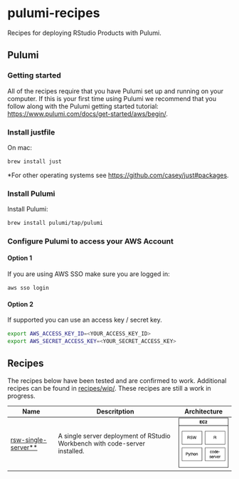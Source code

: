 # pulumi-recipes

Recipes for deploying RStudio Products with Pulumi.

## Pulumi

### Getting started

All of the recipes require that you have Pulumi set up and running on your computer. If this is your first time using Pulumi we recommend that you follow along with the Pulumi getting started tutorial: <https://www.pulumi.com/docs/get-started/aws/begin/>.

### Install justfile

On mac:

```bash
brew install just
```

*For other operating systems see <https://github.com/casey/just#packages>.

### Install Pulumi

Install Pulumi:

```bash
brew install pulumi/tap/pulumi
```

### Configure Pulumi to access your AWS Account

#### Option 1

If you are using AWS SSO make sure you are logged in:

```bash
aws sso login
```

#### Option 2

If supported you can use an access key / secret key.

```bash
export AWS_ACCESS_KEY_ID=<YOUR_ACCESS_KEY_ID>
export AWS_SECRET_ACCESS_KEY=<YOUR_SECRET_ACCESS_KEY>
```

## Recipes

The recipes below have been tested and are confirmed to work. Additional recipes can be found in [recipes/wip/](./recipes/wip/). These recipes are still a work in progress.

| Name                                             | Descritption                                                                | Architecture                                    |
| ------------------------------------------------ | --------------------------------------------------------------------------- | ----------------------------------------------- |
| [rsw-single-server**](recipes/rsw-single-server) | A single server deployment of RStudio Workbench with code-server installed. | ![](recipes/rsw-single-server/infra.drawio.png) |



